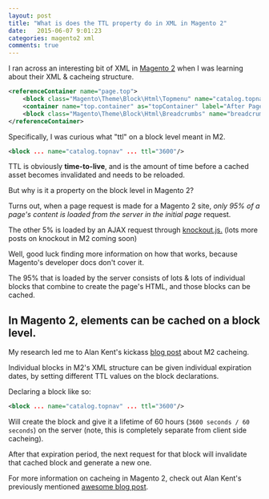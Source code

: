 ```yaml
---
layout: post
title: "What is does the TTL property do in XML in Magento 2"
date:   2015-06-07 9:01:23
categories: magento2 xml
comments: true
---
```


I ran across an interesting bit of XML in [Magento 2]() when I was learning about their XML & cacheing structure.

```XML
<referenceContainer name="page.top">
    <block class="Magento\Theme\Block\Html\Topmenu" name="catalog.topnav" template="html/topmenu.phtml" ttl="3600"/>
    <container name="top.container" as="topContainer" label="After Page Header Top" htmlTag="div" htmlClass="top-container"/>
    <block class="Magento\Theme\Block\Html\Breadcrumbs" name="breadcrumbs" as="breadcrumbs"/>
</referenceContainer>
```

Specifically, I was curious what "ttl" on a block level meant in M2.

```XML
<block ... name="catalog.topnav" ... ttl="3600"/>
```

TTL is obviously **time-to-live**, and is the amount of time before a cached asset becomes invalidated and needs to be reloaded.

But why is it a property on the block level in Magento 2?

Turns out, when a page request is made for a Magento 2 site, *only 95% of a page's content is loaded from the server in the initial page* request.

The other 5% is loaded by an AJAX request through [knockout.js.](http://knockoutjs.com/) (lots more posts on knockout in M2 coming soon)

Well, good luck finding more information on how that works, because Magento's developer docs don't cover it.

The 95% that is loaded by the server consists of lots & lots of individual blocks that combine to create the page's HTML, and those blocks can be cached.

## **In Magento 2, elements can be cached on a block level.**
My research led me to Alan Kent's kickass [blog post](https://alankent.me/2014/12/09/magento-2-caching-overview/) about M2 cacheing.

Individual blocks in M2's XML structure can be given individual expiration dates, by setting different TTL values on the block declarations.

Declaring a block like so:

```XML
<block ... name="catalog.topnav" ... ttl="3600"/>
```

Will create the block and give it a lifetime of 60 hours (`3600 seconds / 60 seconds`) on the server (note, this is completely separate from client side cacheing).

After that expiration period, the next request for that block will invalidate that cached block and generate a new one.

For more information on cacheing in Magento 2, check out Alan Kent's previously mentioned [awesome blog post](https://alankent.me/2014/12/09/magento-2-caching-overview/).
